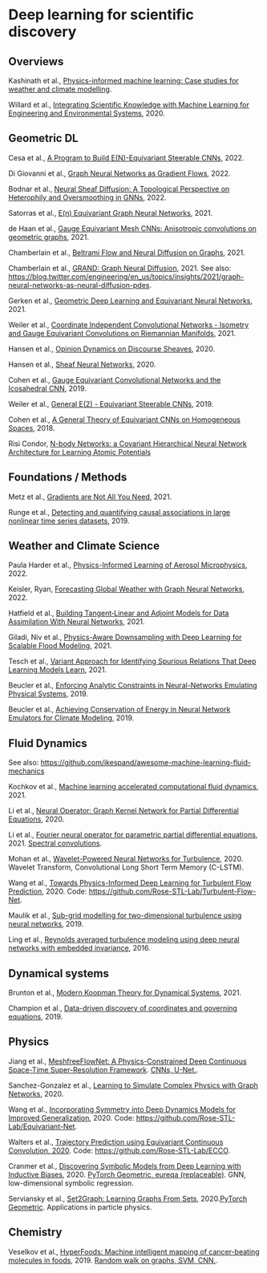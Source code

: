 # Deep learning for scientific discovery

## Overviews


Kashinath et al., [Physics-informed machine learning: Case studies for weather and climate modelling](https://www.researchgate.net/publication/349346849_Physics-informed_machine_learning_Case_studies_for_weather_and_climate_modelling).

Willard et al., [Integrating Scientific Knowledge with Machine Learning for Engineering and Environmental Systems](https://arxiv.org/abs/2003.04919), 2020.


## Geometric DL

Cesa et al., [A Program to Build E(N)-Equivariant Steerable CNNs](https://openreview.net/forum?id=WE4qe9xlnQw), 2022.

Di Giovanni et al., [Graph Neural Networks as Gradient Flows](https://arxiv.org/abs/2206.10991), 2022.

Bodnar et al., [Neural Sheaf Diffusion: A Topological Perspective on Heterophily and Oversmoothing in GNNs](https://arxiv.org/pdf/2202.04579.pdf), 2022.

Satorras et al., [E(n) Equivariant Graph Neural Networks](https://arxiv.org/abs/2102.09844), 2021.

de Haan et al., [Gauge Equivariant Mesh CNNs: Anisotropic convolutions on geometric graphs](https://arxiv.org/abs/2003.05425), 2021.

Chamberlain et al., [Beltrami Flow and Neural Diffusion on Graphs](https://proceedings.neurips.cc/paper/2021/file/0cbed40c0d920b94126eaf5e707be1f5-Paper.pdf), 2021.

Chamberlain et al., [GRAND: Graph Neural Diffusion](https://arxiv.org/abs/2106.10934), 2021. See also: <https://blog.twitter.com/engineering/en_us/topics/insights/2021/graph-neural-networks-as-neural-diffusion-pdes>.

Gerken et al., [Geometric Deep Learning and Equivariant Neural Networks](https://arxiv.org/pdf/2105.13926.pdf), 2021.

Weiler et al., [Coordinate Independent Convolutional Networks - Isometry and Gauge Equivariant Convolutions on Riemannian Manifolds](https://arxiv.org/pdf/2106.06020), 2021.

Hansen et al., [Opinion Dynamics on Discourse Sheaves](https://arxiv.org/pdf/2005.12798.pdf), 2020.

Hansen et al., [Sheaf Neural Networks](https://arxiv.org/abs/2012.06333), 2020.

Cohen et al., [Gauge Equivariant Convolutional Networks and the Icosahedral CNN](http://arxiv.org/abs/1902.04615), 2019.

Weiler et al., [General E(2) - Equivariant Steerable CNNs](https://github.com/QUVA-Lab/e2cnn), 2019.

Cohen et al., [A General Theory of Equivariant CNNs on Homogeneous Spaces](https://arxiv.org/abs/1811.02017v1), 2018.

Risi Condor, [N-body Networks: a Covariant Hierarchical Neural Network Architecture for Learning Atomic Potentials](https://arxiv.org/pdf/1803.01588v1.pdf)

## Foundations / Methods

Metz et al., [Gradients are Not All You Need](https://arxiv.org/abs/2111.05803), 2021.

Runge et al., [Detecting and quantifying causal associations in large nonlinear time series datasets](https://www.science.org/doi/10.1126/sciadv.aau4996), 2019.

## Weather and Climate Science

Paula Harder et al., [Physics-Informed Learning of Aerosol Microphysics](https://arxiv.org/abs/2207.11786), 2022.

Keisler, Ryan, [Forecasting Global Weather with Graph Neural Networks](https://arxiv.org/abs/2202.07575), 2022.

Hatfield et al., [Building Tangent‐Linear and Adjoint Models for Data Assimilation With Neural Networks](https://www.researchgate.net/publication/353999784_Building_Tangent-Linear_and_Adjoint_Models_for_Data_Assimilation_With_Neural_Networks), 2021.

Giladi, Niv et al., [Physics-Aware Downsampling with Deep Learning for Scalable Flood Modeling](https://arxiv.org/abs/2106.07218), 2021.

Tesch et al., [Variant Approach for Identifying Spurious Relations That Deep Learning Models Learn](https://www.researchgate.net/publication/354580335_Variant_Approach_for_Identifying_Spurious_Relations_That_Deep_Learning_Models_Learn), 2021.

Beucler et al., [Enforcing Analytic Constraints in Neural-Networks Emulating Physical Systems](https://arxiv.org/pdf/1909.00912.pdf), 2019.

Beucler et al., [Achieving Conservation of Energy in Neural Network Emulators for Climate Modeling](https://arxiv.org/pdf/1906.06622.pdf), 2019.



## Fluid Dynamics

See also: <https://github.com/ikespand/awesome-machine-learning-fluid-mechanics>

Kochkov et al., [Machine learning accelerated computational fluid dynamics](https://www.pnas.org/doi/10.1073/pnas.2101784118), 2021.

Li et al., [Neural Operator: Graph Kernel Network for Partial Differential Equations](https://arxiv.org/abs/2003.03485), 2020.

Li et al., [Fourier neural operator for parametric partial differential equations](https://arxiv.org/pdf/2010.08895.pdf), 2021. [Spectral convolutions](https://github.com/zongyi-li/fourier_neural_operator). 

Mohan et al., [Wavelet-Powered Neural Networks for Turbulence](https://www.climatechange.ai/papers/iclr2020/16), 2020. Wavelet Transform, Convolutional Long Short Term Memory (C-LSTM).

Wang et al., [Towards Physics-Informed Deep Learning for Turbulent Flow Prediction](https://dl.acm.org/doi/10.1145/3394486.3403198), 2020. Code: <https://github.com/Rose-STL-Lab/Turbulent-Flow-Net>.

Maulik et al., [Sub-grid modelling for two-dimensional turbulence using neural networks](https://arxiv.org/abs/1808.02983), 2019.

Ling et al., [Reynolds averaged turbulence modeling using deep neural networks with embedded invariance](https://www.cambridge.org/core/journals/journal-of-fluid-mechanics/article/abs/reynolds-averaged-turbulence-modelling-using-deep-neural-networks-with-embedded-invariance/0B280EEE89C74A7BF651C422F8FBD1EB), 2016.

## Dynamical systems

Brunton et al., [Modern Koopman Theory for Dynamical Systems](https://arxiv.org/abs/2102.12086), 2021.

Champion et al., [Data-driven discovery of coordinates and governing equations](https://arxiv.org/abs/1904.02107), 2019.

## Physics

Jiang et al., [MeshfreeFlowNet: A Physics-Constrained Deep Continuous Space-Time Super-Resolution Framework](https://arxiv.org/pdf/2005.01463.pdf). [CNNs, U-Net.](https://github.com/maxjiang93/space_time_pde). 

Sanchez-Gonzalez et al., [Learning to Simulate Complex Physics with Graph Networks](https://arxiv.org/abs/2002.09405), 2020.

Wang et al., [Incorporating Symmetry into Deep Dynamics Models for Improved Generalization](https://arxiv.org/abs/2002.03061), 2020. Code: <https://github.com/Rose-STL-Lab/Equivariant-Net>.

Walters et al., [Trajectory Prediction using Equivariant Continuous Convolution, 2020](https://arxiv.org/abs/2010.11344). Code: <https://github.com/Rose-STL-Lab/ECCO>.

Cranmer et al., [Discovering Symbolic Models from Deep Learning with Inductive Biases](https://arxiv.org/abs/2006.11287), 2020. [PyTorch Geometric, eureqa (replaceable)](https://github.com/MilesCranmer/symbolic_deep_learning). GNN, low-dimensional symbolic regression.

Serviansky et al., [Set2Graph: Learning Graphs From Sets](https://arxiv.org/pdf/2002.08772.pdf), 2020.[PyTorch Geometric](https://github.com/hadarser/SetToGraphPaper). Applications in particle physics.

## Chemistry

Veselkov et al., [HyperFoods: Machine intelligent mapping of cancer-beating molecules in foods](https://www.nature.com/articles/s41598-019-45349-y#citeas), 2019. [ Random walk on graphs, SVM, CNN.](https://bitbucket.org/iAnalytica/drugs_container_public/src/master/).
